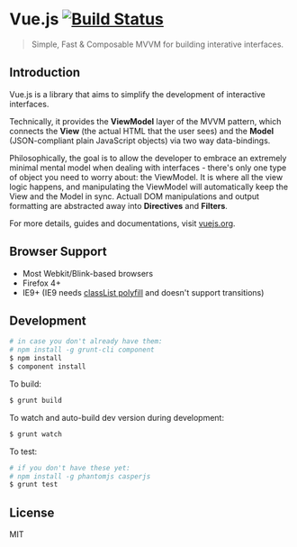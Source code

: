 # Vue.js [![Build Status](https://travis-ci.org/yyx990803/vue.png?branch=master)](https://travis-ci.org/yyx990803/vue)

> Simple, Fast & Composable MVVM for building interative interfaces.

## Introduction

Vue.js is a library that aims to simplify the development of interactive interfaces.

Technically, it provides the **ViewModel** layer of the MVVM pattern, which connects the **View** (the actual HTML that the user sees) and the **Model** (JSON-compliant plain JavaScript objects) via two way data-bindings.

Philosophically, the goal is to allow the developer to embrace an extremely minimal mental model when dealing with interfaces - there's only one type of object you need to worry about: the ViewModel. It is where all the view logic happens, and manipulating the ViewModel will automatically keep the View and the Model in sync. Actuall DOM manipulations and output formatting are abstracted away into **Directives** and **Filters**.

For more details, guides and documentations, visit [vuejs.org](http://vuejs.org).

## Browser Support

- Most Webkit/Blink-based browsers
- Firefox 4+
- IE9+ (IE9 needs [classList polyfill](https://github.com/remy/polyfills/blob/master/classList.js) and doesn't support transitions)

## Development

``` bash
# in case you don't already have them:
# npm install -g grunt-cli component
$ npm install
$ component install
```

To build:

``` bash
$ grunt build
```

To watch and auto-build dev version during development:

``` bash
$ grunt watch
```

To test:

``` bash
# if you don't have these yet:
# npm install -g phantomjs casperjs
$ grunt test
```

## License

MIT